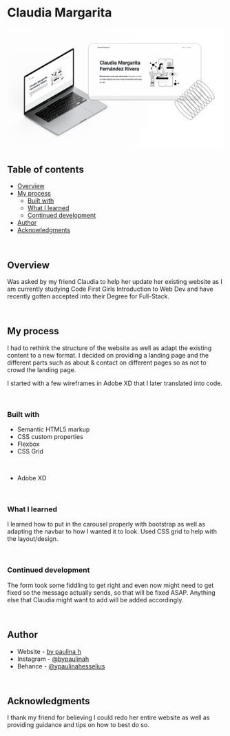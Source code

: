 # Claudia Margarita
![claudia](/images/claudia.png)


## Table of contents

- [Overview](#overview)
- [My process](#my-process)
  - [Built with](#built-with)
  - [What I learned](#what-i-learned)
  - [Continued development](#continued-development)
- [Author](#author)
- [Acknowledgments](#acknowledgments)

<br>

## Overview

Was asked by my friend Claudia to help her update her existing website as I am currently studying Code First Girls Introduction to Web Dev and have recently gotten accepted into their Degree for Full-Stack.

<br>

## My process

I had to rethink the structure of the website as well as adapt the existing content to a new format. 
I decided on providing a landing page and the different parts such as about & contact on different pages so as not to crowd the landing page.

I started with a few wireframes in Adobe XD that I later translated into code.

<br>

### Built with

- Semantic HTML5 markup
- CSS custom properties
- Flexbox
- CSS Grid

<br>

- Adobe XD

<br>

### What I learned

I learned how to put in the carousel properly with bootstrap as well as adapting the navbar to how I wanted it to look.
Used CSS grid to help with the layout/design. 

<br>

### Continued development

The form took some fiddling to get right and even now might need to get fixed so the message actually sends, so that will be fixed ASAP.
Anything else that Claudia might want to add will be added accordingly.

<br>

## Author

- Website - [by paulina h](https://https://bypaulinah.myportfolio.com/)
- Instagram - [@bypaulinah](https://www.instagram.com/by.paulina.h/)
- Behance - [@ypaulinahesselius](https://www.behance.net/paulinahesselius)

<br>

## Acknowledgments

I thank my friend for believing I could redo her entire website as well as providing guidance and tips on how to best do so.

<br>
